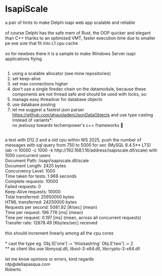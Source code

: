 # IsapiScale
a pair of hints to make Delphi isapi web app scalable and reliable<br>
<br>
of course Delphi has the safe mem of Rust, the OOP quicker and elegant than C++ thanks to an optimized VMT, faster execution time due to smaller pe exe size that fit into L1 cpu cache<br>
<br>
so for newbies there it is a sample to make Windows Server isapi applications flying<br>
<br>
1. using a scalable allocator (see mine repositories)<br>
2. set keep-alive<br> 
3. set max connections higher<br>
4. don't use a single firedac chain on the datamodule, because these components are not thread safe and should be used with locks, so:<br>
5. manage easy threadvar for database objects<br>
6. use database pooling<br>
7. let me suggest a fastest json parser https://github.com/ahausladen/JsonDataObjects and use type casting instead of variants*:<br>
no jealousy towards techempower's c++ frameworks 🙂<br>
<br>
a test with D12.3 and a old cpu within WS 2025, push the number of messages with sql query from 750 to 5000 for sec (MySQL 8.4.5** LTS)<br>
(ab -n 10000 -c 1000 -k http://192.168.1.16/address/isapiscale.dll/scale) with 1000 concurrent users<br>
Document Path:          /isapi/isapiscale.dll/scale<br>
Document Length:        2425 bytes<br>
Concurrency Level:      1000<br>
Time taken for tests:   1.968 seconds<br>
Complete requests:      10000<br>
Failed requests:        0<br>
Keep-Alive requests:    10000<br>
Total transferred:      25950000 bytes<br>
HTML transferred:       24250000 bytes<br>
Requests per second:    5081.92 [#/sec] (mean)<br>
Time per request:       196.776 [ms] (mean)<br>
Time per request:       0.197 [ms] (mean, across all concurrent requests)<br>
Transfer rate:          12878.49 [Kbytes/sec] received<br>
<br>
this should increment linearly among all the cpu cores<br>
<br>
* cast the type eg. Obj.S['one'] := 'thisisastring' Obj.I['two'] := 2<br>
** as client libs use libmysql.dll, libssl-3-x64.dll, libcrypto-3-x64.dll
<br>
<br>
let me know opinions or errors, kind regards<br>
rdp@dellapasqua.com<br>
Roberto

